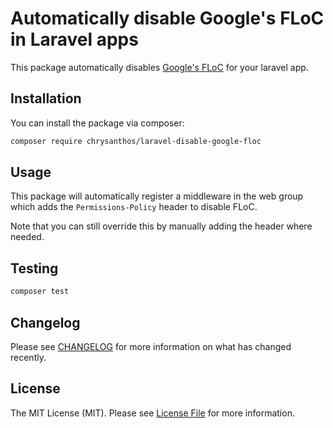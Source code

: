 # Automatically disable Google's FLoC in Laravel apps

This package automatically disables [Google's FLoC](https://plausible.io/blog/google-floc) for your laravel app.


## Installation

You can install the package via composer:

```bash
composer require chrysanthos/laravel-disable-google-floc
```

## Usage

This package will automatically register a middleware in the web group which adds the `Permissions-Policy` header to disable FLoC. 

Note that you can still override this by manually adding the header where needed. 

## Testing

```bash
composer test
```

## Changelog

Please see [CHANGELOG](CHANGELOG.md) for more information on what has changed recently.


## License

The MIT License (MIT). Please see [License File](LICENSE.md) for more information.
